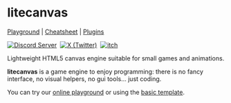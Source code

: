 # litecanvas

[Playground](https://litecanvas.github.io) | [Cheatsheet](https://litecanvas.github.io/about.html) | [Plugins](https://www.npmjs.com/search?q=keywords:litecanvas)

[![Discord Server](https://img.shields.io/badge/Discord-7289DA?style=for-the-badge&logo=discord&logoColor=white)](https://discord.com/invite/r2c3rGsvH3) &nbsp;[![X (Twitter)](https://img.shields.io/badge/@litecanvas-000000?style=for-the-badge&logo=x&logoColor=white)](https://x.com/litecanvasjs) &nbsp;[![itch](https://img.shields.io/badge/itch.io-FA5C5C?style=for-the-badge&logo=itchdotio&logoColor=white)](https://bills.itch.io/litecanvas)

Lightweight HTML5 canvas engine suitable for small games and animations.

**litecanvas** is a game engine to enjoy programming: there is no fancy interface, no visual helpers, no gui tools... just coding.

You can try our [online playground](https://litecanvas.github.io) or using the [basic template](https://github.com/litecanvas/template).
